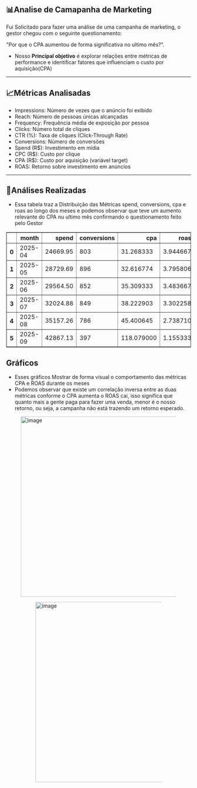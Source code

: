 ## 📊Analise de Camapanha de Marketing

Fui Solicitado para fazer uma análise de uma campanha de marketing, o gestor chegou com o seguinte questionamento:

"Por que o CPA aumentou de forma significativa no ultimo mês?".

- Nosso **Principal objetivo** é explorar relações entre métricas de performance e identificar fatores que influenciam o custo por aquisição(CPA)

---

## 📈Métricas Analisadas

- Impressions: Número de vezes que o anúncio foi exibido
- Reach: Número de pessoas únicas alcançadas
- Frequency: Frequência média de exposição por pessoa
- Clicks: Número total de cliques
- CTR (%): Taxa de cliques (Click-Through Rate)
- Conversions: Número de conversões
- Spend (R$): Investimento em mídia
- CPC (R$): Custo por clique
- CPA (R$): Custo por aquisição (variável target)
- ROAS: Retorno sobre investimento em anúncios

---

## 🔬Análises Realizadas

- Essa tabela traz a Distribuição das Métricas spend, conversions, cpa e roas ao longo dos meses
e podemos observar que teve um aumento relevante do CPA nu ultimo mês confirmando o questionamento feito pelo Gestor

<table border="1" class="dataframe">
  <thead>
    <tr style="text-align: right;">
      <th></th>
      <th>month</th>
      <th>spend</th>
      <th>conversions</th>
      <th>cpa</th>
      <th>roas</th>
    </tr>
  </thead>
  <tbody>
    <tr>
      <th>0</th>
      <td>2025-04</td>
      <td>24669.95</td>
      <td>803</td>
      <td>31.268333</td>
      <td>3.944667</td>
    </tr>
    <tr>
      <th>1</th>
      <td>2025-05</td>
      <td>28729.69</td>
      <td>896</td>
      <td>32.616774</td>
      <td>3.795806</td>
    </tr>
    <tr>
      <th>2</th>
      <td>2025-06</td>
      <td>29564.50</td>
      <td>852</td>
      <td>35.309333</td>
      <td>3.483667</td>
    </tr>
    <tr>
      <th>3</th>
      <td>2025-07</td>
      <td>32024.88</td>
      <td>849</td>
      <td>38.222903</td>
      <td>3.302258</td>
    </tr>
    <tr>
      <th>4</th>
      <td>2025-08</td>
      <td>35157.26</td>
      <td>786</td>
      <td>45.400645</td>
      <td>2.738710</td>
    </tr>
    <tr>
      <th>5</th>
      <td>2025-09</td>
      <td>42867.13</td>
      <td>397</td>
      <td>118.079000</td>
      <td>1.155333</td>
    </tr>
  </tbody>
</table>
</div>

## Gráficos

- Esses gráficos Mostrar de forma visual o comportamento das métricas CPA e ROAS durante os meses
- Podemos observar que existe um correlação inversa entre as duas métricas conforme o CPA aumenta o ROAS cai, isso significa que quanto mais a gente paga para fazer uma venda, menor é o nosso retorno, ou seja, a campanha não está trazendo um retorno esperado.

<Figure size 640x480 with 1 Axes><img width="574" height="491" alt="image" src="https://github.com/user-attachments/assets/a45f5e40-e2c6-4b1a-ab73-1766af15fc24" />

<Figure size 640x480 with 1 Axes><img width="570" height="491" alt="image" src="https://github.com/user-attachments/assets/364fbf79-fcb3-463b-ab48-4510fac6c9d6" />


